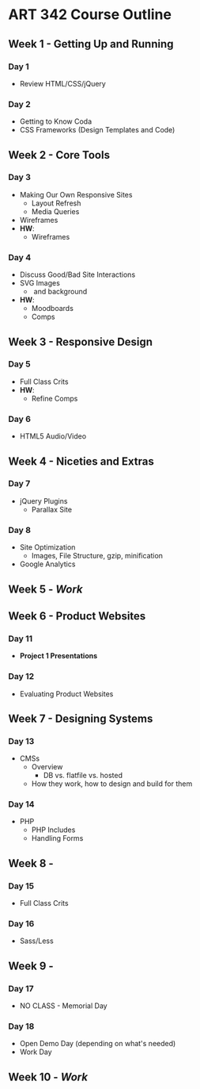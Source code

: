 ART 342 Course Outline
=======================================

Week 1 - Getting Up and Running
---------------------------------------
### Day 1
- Review HTML/CSS/jQuery
	
### Day 2
- Getting to Know Coda
- CSS Frameworks (Design Templates and Code)

Week 2 - Core Tools
---------------------------------------
### Day 3
- Making Our Own Responsive Sites
	- Layout Refresh
	- Media Queries
- Wireframes
- **HW**:
	- Wireframes
	
### Day 4
- Discuss Good/Bad Site Interactions
- SVG Images
	- <img> and background
- **HW**:
	- Moodboards
	- Comps


Week 3 - Responsive Design
---------------------------------------
### Day 5
- Full Class Crits
- **HW**:
	- Refine Comps

### Day 6
- HTML5 Audio/Video


Week 4 - Niceties and Extras
---------------------------------------
### Day 7 
- jQuery Plugins
	- Parallax Site

### Day 8 
- Site Optimization
	- Images, File Structure, gzip, minification
- Google Analytics

Week 5 - *Work*
---------------------------------------


Week 6 - Product Websites
---------------------------------------
### Day 11
- **Project 1 Presentations**

### Day 12
- Evaluating Product Websites


Week 7 - Designing Systems
---------------------------------------

### Day 13 
- CMSs
	- Overview
		- DB vs. flatfile vs. hosted
	- How they work, how to design and build for them

### Day 14 
- PHP 
	- PHP Includes
	- Handling Forms


Week 8 - 
---------------------------------------
### Day 15 
- Full Class Crits

### Day 16
- Sass/Less

Week 9 - 
---------------------------------------
### Day 17
- NO CLASS - Memorial Day

### Day 18
- Open Demo Day (depending on what's needed)
- Work Day


Week 10 - *Work*
---------------------------------------

